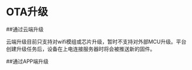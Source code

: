 # OTA升级

##通过云端升级

云端升级目前只支持对wifi模组或芯片升级，暂时不支持对外部MCU升级。平台创建升级任务后，设备在上电连接服务器时将会被推送新的固件。

##通过APP端升级


